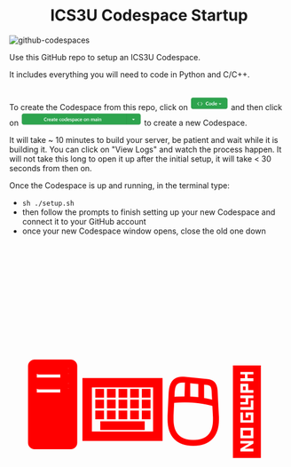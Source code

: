 <h1 align="center"> ICS3U Codespace Startup </h1>
<img src="https://github.com/Mr-Coxall/ICS3U-Codespace-Startup/raw/main/images/GBDK.png" alt="github-codespaces" class="center">

Use this GitHub repo to setup an ICS3U Codespace.

It includes everything you will need to code in Python and C/C++.

<br>
To create the Codespace from this repo, click on <img src="https://github.com/Mr-Coxall/ICS3U-Codespace-Startup/raw/main/images/code.png" alt="code" height="25"> and then click on <img src="https://github.com/Mr-Coxall/ICS3U-Codespace-Startup/raw/main/images/codespace.png" alt="codespace" height="25"> to create a new Codespace.

It will take ~ 10 minutes to build your server, be patient and wait while it is building it. You can click on "View Logs" and watch the process happen. It will not take this long to open it up after the initial setup, it will take < 30 seconds from then on.

Once the Codespace is up and running, in the terminal type:
- `sh ./setup.sh`
- then follow the prompts to finish setting up your new Codespace and connect it to your GitHub account
- once your new Codespace window opens, close the old one down

<h1 style="color:red;font-size:150px;text-align:center;"> 🖥️⌨️🖱️🥷 </h1>
